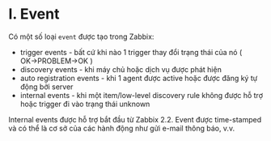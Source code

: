 # I. Event
Có một số loại `event` được tạo trong Zabbix:

- trigger events - bất cứ khi nào 1 trigger thay đổi trạng thái của nó ( OK→PROBLEM→OK )
- discovery events - khi máy chủ hoặc dịch vụ được phát hiện
- auto registration events - khi 1 agent được active hoặc được đăng ký tự động bởi server
- internal events - khi một item/low-level discovery rule không được hỗ trợ hoặc trigger đi vào trạng thái unknown


Internal events được hỗ trợ bắt đầu từ Zabbix 2.2.
Event được time-stamped và có thể là cơ sở của các hành động như gửi e-mail thông báo, v.v.
